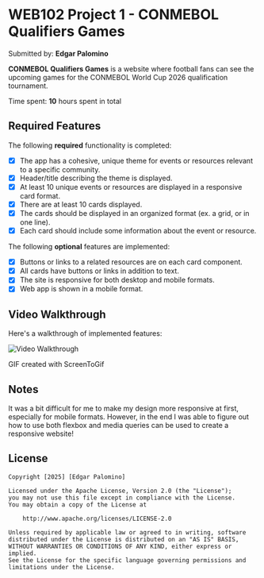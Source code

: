 # WEB102 Project 1 - CONMEBOL Qualifiers Games

Submitted by: **Edgar Palomino**

**CONMEBOL Qualifiers Games** is a website where football fans can see the upcoming games for the CONMEBOL World Cup 2026 qualification tournament.

Time spent: **10** hours spent in total

## Required Features

The following **required** functionality is completed:

* [X] The app has a cohesive, unique theme for events or resources relevant to a specific community.
* [X] Header/title describing the theme is displayed.
* [X] At least 10 unique events or resources are displayed in a responsive card format.
* [X] There are at least 10 cards displayed.
* [X] The cards should be displayed in an organized format (ex. a grid, or in one line).
* [X] Each card should include some information about the event or resource.

The following **optional** features are implemented:

* [X] Buttons or links to a related resources are on each card component.
* [X] All cards have buttons or links in addition to text.
* [X] The site is responsive for both desktop and mobile formats.
* [X] Web app is shown in a mobile format.

## Video Walkthrough

Here's a walkthrough of implemented features:

<img src='Animation.gif' title='Video Walkthrough' width='' alt='Video Walkthrough' />

GIF created with ScreenToGif

## Notes

It was a bit difficult for me to make my design more responsive at first, especially for mobile formats. However, in the end I was able to figure out how to use both flexbox and media queries can be used to create a responsive website!

## License

    Copyright [2025] [Edgar Palomino]

    Licensed under the Apache License, Version 2.0 (the "License");
    you may not use this file except in compliance with the License.
    You may obtain a copy of the License at

        http://www.apache.org/licenses/LICENSE-2.0

    Unless required by applicable law or agreed to in writing, software
    distributed under the License is distributed on an "AS IS" BASIS,
    WITHOUT WARRANTIES OR CONDITIONS OF ANY KIND, either express or implied.
    See the License for the specific language governing permissions and
    limitations under the License.
